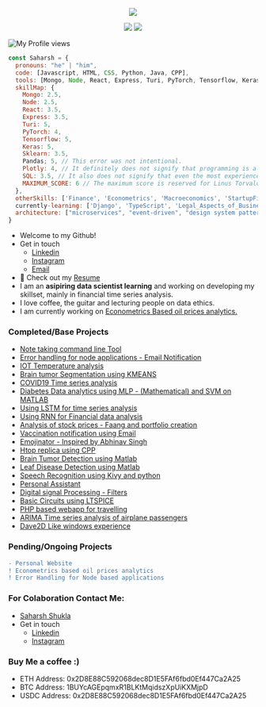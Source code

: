 <p align="center">
  <img src="https://media-exp1.licdn.com/dms/image/C4D16AQHm9LTkM-XGeA/profile-displaybackgroundimage-shrink_350_1400/0/1618151012314?e=1626307200&v=beta&t=d7SanAjm8srg9Z0intBqeT54PN07DFPzBcUpL6FptS8">
<p align="center">
  <img src="https://github-readme-streak-stats.herokuapp.com?user=shuklasaharsh&hide_border=true&fire=2389DD&ring=329BDD&theme=dark">
  <img src="https://github-readme-stats.vercel.app/api?username=shuklasaharsh&theme=dark&hide_border=true">
</p>

![My Profile views](https://komarev.com/ghpvc/?username=shuklasaharsh&color=grey&style=flat-square)

```javascript
const Saharsh = {
  pronouns: "he" | "him",
  code: [Javascript, HTML, CSS, Python, Java, CPP],
  tools: [Mongo, Node, React, Express, Turi, PyTorch, Tensorflow, Keras, SKlearn, Pandas, Plotly, SQL],
  skillMap: {
    Mongo: 2.5,
    Node: 2.5,
    React: 3.5,
    Express: 3.5,
    Turi: 5,
    PyTorch: 4,
    Tensorflow: 5,
    Keras: 5,
    Sklearn: 3.5,
    Pandas; 5, // This error was not intentional.
    Plotly: 4, // It definitely does not signify that programming is all about learning and growing.
    SQL: 3.5, // It also does not signify that even the most experienced programmers make mistakes.
    MAXIMUM_SCORE: 6 // The maximum score is reserved for Linus Torvalds, Bjarne Stroustrup and Dennis Ritchie
  },
  otherSkills: ['Finance', 'Econometrics', 'Macroeconomics', 'StartupFinance', 'Music'],
  currently-learning: ['Django', 'TypeScript', 'Legal_Aspects_of_Business', 'Blockchain', 'Game_Theory'],
  architecture: ["microservices", "event-driven", "design system pattern"]
}
```


- Welcome to my Github!
- Get in touch 
  - [Linkedin](https://www.linkedin.com/in/saharsh-shukla-740118178/)
  - [Instagram](https://www.instagram.com/shuklasaharsh)
  - [Email](mailto:saharsh.shukla2018@vitstudent.ac.in?subject=Checked%20out%20your%20Github)
- :page_with_curl: Check out my [Resume](https://1drv.ms/b/s!Au5WUWjJBK66witUsxkTCUEn5Pmj?e=kNLt8u)
- I am an <b>asipiring data scientist learning</b> and working on developing my skillset, mainly in financial time series analysis.
- I love coffee, the guitar and lecturing people on data ethics.
- I am currently working on <a href="https://github.com/shuklasaharsh/Oil-Price-Analysis-Data">Econometrics Based oil prices analytics.</a>

### Completed/Base Projects
+ [Note taking command line Tool](https://github.com/shuklasaharsh/Notes-App)
+ [Error handling for node applications - Email Notification](https://github.com/shuklasaharsh/Error-Handling)
+ [IOT Temperature analysis](https://github.com/shuklasaharsh/IOT_Temperatur_ESP8266)
+ [Brain tumor Segmentation using KMEANS](https://github.com/shuklasaharsh/Brain-Tumor-detection-2)
+ [COVID19 Time series analysis](https://github.com/shuklasaharsh/COVID19)
+ [Diabetes Data analytics using MLP - (Mathematical) and SVM on MATLAB](https://github.com/shuklasaharsh/Diabetes-MLP)
+ [Using LSTM for time series analysis](https://github.com/shuklasaharsh/LSTM-NN-TSP)
+ [Using RNN for Financial data analysis](https://github.com/shuklasaharsh/RNN-TSP)
+ [Analysis of stock prices - Faang and portfolio creation](https://github.com/shuklasaharsh/Stock-Market)
+ [Vaccination notification using Email](https://github.com/shuklasaharsh/Vaccine-Notification)
+ [Emojinator - Inspired by Abhinav Singh](https://github.com/shuklasaharsh/tensor-emoji-python)
+ [Htop replica using CPP](https://github.com/shuklasaharsh/cpp-system-monitor)
+ [Brain Tumor Detection using Matlab](https://github.com/shuklasaharsh/Brain-Tumor-Detection)
+ [Leaf Disease Detection using Matlab](https://github.com/shuklasaharsh/Leaf-Classifier)
+ [Speech Recognition using Kivy and python](https://github.com/shuklasaharsh/Speech-App)
+ [Personal Assistant](https://github.com/shuklasaharsh/Personal-Assistant)
+ [Digital signal Processing - Filters](https://github.com/shuklasaharsh/DSP)
+ [Basic Circuits using LTSPICE](https://github.com/shuklasaharsh/LTSPICE-VLSI/)
+ [PHP based webapp for travelling](https://github.com/shuklasaharsh/Travel-Web-App)
+ [ARIMA Time series analysis of airplane passengers](https://github.com/shuklasaharsh/ARIMA-Time-Series)
+ [Dave2D Like windows experience](https://github.com/shuklasaharsh/Dave2D-Like-Windows)

 
 ### Pending/Ongoing Projects
 ``` diff
 - Personal Website
 ! Econometrics based oil prices analytics
 ! Error Handling for Node based applications
 ```
 
### For Colaboration Contact Me:
- [Saharsh Shukla](mailto:saharsh.shukla2018@vitstudent.ac.in?subject=Checked%20Out%20Your%20Github)
- Get in touch
  - [Linkedin](https://www.linkedin.com/in/saharsh-shukla-740118178/)
  - [Instagram](https://www.instagram.com/shuklasaharsh)

### Buy Me a coffee :)

- ETH Address: 0x2D8E88C592068dec8D1E5FAf6fbd0Ef447Ca2A25
- BTC Address: 1BUYcAGEpqmxR1BLKtMqidszXpUiKXMjpD
- USDC Address: 0x2D8E88C592068dec8D1E5FAf6fbd0Ef447Ca2A25

